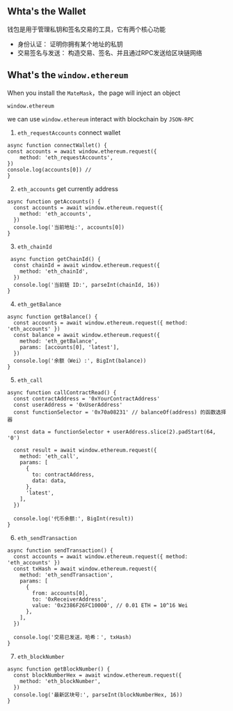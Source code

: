 ## Whta's the Wallet

钱包是用于管理私钥和签名交易的工具，它有两个核心功能
+ 身份认证： 证明你拥有某个地址的私钥
+ 交易签名与发送： 构造交易、签名、并且通过RPC发送给区块链网络

## What's the `window.ethereum`
When you install the `MateMask`，the page will inject an object
```
window.ethereum
```
we can use `window.ethereum` interact with blockchain by `JSON-RPC`

1. `eth_requestAccounts` connect wallet  
```
async function connectWallet() {
const accounts = await window.ethereum.request({
    method: 'eth_requestAccounts',
})
console.log(accounts[0]) // 
}
``` 
2. `eth_accounts` get currently address 
```
async function getAccounts() {
  const accounts = await window.ethereum.request({
    method: 'eth_accounts',
  })
  console.log('当前地址:', accounts[0])
}
``` 
3. `eth_chainId`
```
 async function getChainId() {
  const chainId = await window.ethereum.request({
    method: 'eth_chainId',
  })
  console.log('当前链 ID:', parseInt(chainId, 16))
}
```
4. `eth_getBalance`
```
async function getBalance() {
  const accounts = await window.ethereum.request({ method: 'eth_accounts' })
  const balance = await window.ethereum.request({
    method: 'eth_getBalance',
    params: [accounts[0], 'latest'],
  })
  console.log('余额（Wei）:', BigInt(balance))
}
```
5. `eth_call`
```
async function callContractRead() {
  const contractAddress = '0xYourContractAddress'
  const userAddress = '0xUserAddress'
  const functionSelector = '0x70a08231' // balanceOf(address) 的函数选择器

  const data = functionSelector + userAddress.slice(2).padStart(64, '0')

  const result = await window.ethereum.request({
    method: 'eth_call',
    params: [
      {
        to: contractAddress,
        data: data,
      },
      'latest',
    ],
  })

  console.log('代币余额:', BigInt(result))
}
```
6. `eth_sendTransaction`
```
async function sendTransaction() {
  const accounts = await window.ethereum.request({ method: 'eth_accounts' })
  const txHash = await window.ethereum.request({
    method: 'eth_sendTransaction',
    params: [
      {
        from: accounts[0],
        to: '0xReceiverAddress',
        value: '0x2386F26FC10000', // 0.01 ETH = 10^16 Wei
      },
    ],
  })

  console.log('交易已发送，哈希：', txHash)
}
```
7. `eth_blockNumber`
```
async function getBlockNumber() {
  const blockNumberHex = await window.ethereum.request({
    method: 'eth_blockNumber',
  })
  console.log('最新区块号:', parseInt(blockNumberHex, 16))
}
```
